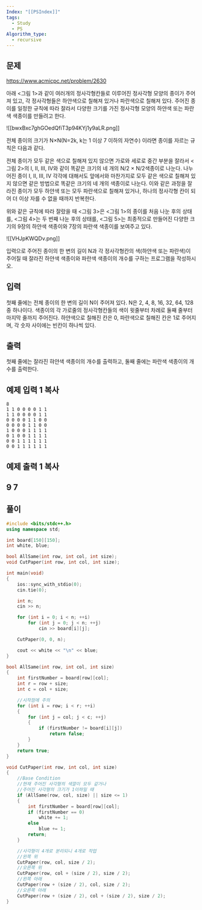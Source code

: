 ```yaml
---
Index: "[[PSIndex]]"
tags:
  - Study
  - PS
Algorithm_type:
  - recursive
---
```


## 문제
https://www.acmicpc.net/problem/2630

아래 <그림 1>과 같이 여러개의 정사각형칸들로 이루어진 정사각형 모양의 종이가 주어져 있고, 각 정사각형들은 하얀색으로 칠해져 있거나 파란색으로 칠해져 있다. 주어진 종이를 일정한 규칙에 따라 잘라서 다양한 크기를 가진 정사각형 모양의 하얀색 또는 파란색 색종이를 만들려고 한다.

![[bwxBxc7ghGOedQfiT3p94KYj1y9aLR.png]]

전체 종이의 크기가 N×N(N=2k, k는 1 이상 7 이하의 자연수) 이라면 종이를 자르는 규칙은 다음과 같다.

전체 종이가 모두 같은 색으로 칠해져 있지 않으면 가로와 세로로 중간 부분을 잘라서 <그림 2>의 I, II, III, IV와 같이 똑같은 크기의 네 개의 N/2 × N/2색종이로 나눈다. 나누어진 종이 I, II, III, IV 각각에 대해서도 앞에서와 마찬가지로 모두 같은 색으로 칠해져 있지 않으면 같은 방법으로 똑같은 크기의 네 개의 색종이로 나눈다. 이와 같은 과정을 잘라진 종이가 모두 하얀색 또는 모두 파란색으로 칠해져 있거나, 하나의 정사각형 칸이 되어 더 이상 자를 수 없을 때까지 반복한다.

위와 같은 규칙에 따라 잘랐을 때 <그림 3>은 <그림 1>의 종이를 처음 나눈 후의 상태를, <그림 4>는 두 번째 나눈 후의 상태를, <그림 5>는 최종적으로 만들어진 다양한 크기의 9장의 하얀색 색종이와 7장의 파란색 색종이를 보여주고 있다.

![[VHJpKWQDv.png]]

입력으로 주어진 종이의 한 변의 길이 N과 각 정사각형칸의 색(하얀색 또는 파란색)이 주어질 때 잘라진 하얀색 색종이와 파란색 색종이의 개수를 구하는 프로그램을 작성하시오.

## 입력

첫째 줄에는 전체 종이의 한 변의 길이 N이 주어져 있다. N은 2, 4, 8, 16, 32, 64, 128 중 하나이다. 색종이의 각 가로줄의 정사각형칸들의 색이 윗줄부터 차례로 둘째 줄부터 마지막 줄까지 주어진다. 하얀색으로 칠해진 칸은 0, 파란색으로 칠해진 칸은 1로 주어지며, 각 숫자 사이에는 빈칸이 하나씩 있다.

## 출력

첫째 줄에는 잘라진 햐얀색 색종이의 개수를 출력하고, 둘째 줄에는 파란색 색종이의 개수를 출력한다.

## 예제 입력 1 복사
```
8
1 1 0 0 0 0 1 1
1 1 0 0 0 0 1 1
0 0 0 0 1 1 0 0
0 0 0 0 1 1 0 0
1 0 0 0 1 1 1 1
0 1 0 0 1 1 1 1
0 0 1 1 1 1 1 1
0 0 1 1 1 1 1 1
```


## 예제 출력 1 복사

9
7
   
---
## 풀이
```cpp
#include <bits/stdc++.h>
using namespace std;

int board[150][150];
int white, blue;

bool AllSame(int row, int col, int size);
void CutPaper(int row, int col, int size);

int main(void)
{
	ios::sync_with_stdio(0);
	cin.tie(0);

	int n;
	cin >> n;

	for (int i = 0; i < n; ++i)
		for (int j = 0; j < n; ++j)
			cin >> board[i][j];

	CutPaper(0, 0, n);

	cout << white << "\n" << blue;
}

bool AllSame(int row, int col, int size)
{
	int firstNumber = board[row][col];
	int r = row + size;
	int c = col + size;

	//시작점에 주의
	for (int i = row; i < r; ++i)
	{
		for (int j = col; j < c; ++j)
		{
			if (firstNumber != board[i][j])
				return false;
		}
	}
	return true;
}

void CutPaper(int row, int col, int size)
{
	//Base Condition
	//현재 주어진 사각형의 색깔이 모두 같거나
	//주어진 사각형의 크기가 1이하일 때
	if (AllSame(row, col, size) || size <= 1)
	{
		int firstNumber = board[row][col];
		if (firstNumber == 0)
			white += 1;
		else
			blue += 1;
		return;
	}

	//사각형이 4개로 분리되니 4개로 작업
	//왼쪽 위
	CutPaper(row, col, size / 2);
	//오른쪽 위
	CutPaper(row, col + (size / 2), size / 2);
	//왼쪽 아래
	CutPaper(row + (size / 2), col, size / 2);
	//오른쪽 아래
	CutPaper(row + (size / 2), col + (size / 2), size / 2);
}

```